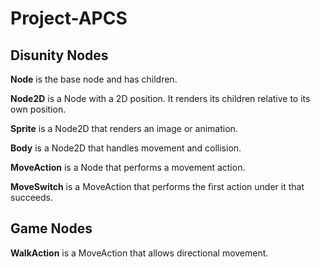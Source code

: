# Project-APCS

## Disunity Nodes

**Node** is the base node and has children.

**Node2D** is a Node with a 2D position. It renders its children relative to its own position.

**Sprite** is a Node2D that renders an image or animation.

**Body** is a Node2D that handles movement and collision.

**MoveAction** is a Node that performs a movement action.

**MoveSwitch** is a MoveAction that performs the first action under it that succeeds.

## Game Nodes

**WalkAction** is a MoveAction that allows directional movement.

